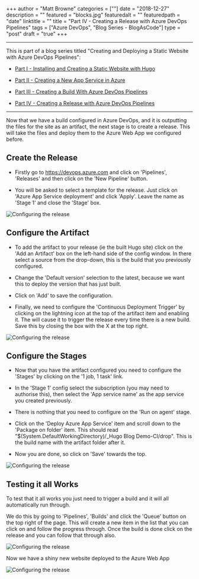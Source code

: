 +++
author = "Matt Browne"
categories = [""]
date = "2018-12-27"
description = ""
featured = "blocks.jpg"
featuredalt = ""
featuredpath = "date"
linktitle = ""
title = "Part IV - Creating a Release with Azure DevOps Pipelines"
tags = ["Azure DevOps", "Blog Series - BlogAsCode"]
type = "post"
draft = "true"
+++

---
This is part of a blog series titled "Creating and Deploying a Static Website with Azure DevOps Pipelines":

* [Part I - Installing and Creating a Static Website with Hugo](/blog/part-i-installing-and-creating-a-static-website-with-hugo/)

* [Part II - Creating a New App Service in Azure](/blog/part-ii-creating-a-new-app-service-in-azure/)

* [Part III - Creating a Build With Azure DevOps Pipelines](/blog/part-iii-creating-a-build-with-azure-devops-pipelines/)

* [Part IV - Creating a Release with Azure DevOps Pipelines](/blog/part-iv-creating-a-release-with-azure-devops-pipelines/)

---

Now that we have a build configured in Azure DevOps, and it is outputting the files for the site as an artifact, the next stage is to create a release.  This will take the files and deploy them to the Azure Web App we configured before.

## Create the Release

* Firstly go to https://devops.azure.com and click on 'Pipelines', 'Releases' and then click on the 'New Pipeline' button.

* You will be asked to select a template for the release.  Just click on 'Azure App Service deployment' and click 'Apply'.  Leave the name as 'Stage 1' and close the 'Stage' box.

![Configuring the release](/img/2018/12/AzureDevOps_Release_01.gif)

## Configure the Artifact

* To add the artifact to your release (ie the built Hugo site) click on the 'Add an Artifact' box on the left-hand side of the config window.  In there select a source from the drop-down, this is the build that you previously configured.

* Change the 'Default version' selection to the latest, because we want this to deploy the version that has just built.

* Click on 'Add' to save the configuration.

* Finally, we need to configure the 'Continuous Deployment Trigger' by clicking on the lightning icon at the top of the artifact item and enabling it.  The will cause it to trigger the release every time there is a new build.  Save this by closing the box with the X at the top right.

![Configuring the release](/img/2018/12/AzureDevOps_Release_03.gif)

## Configure the Stages

* Now that you have the artifact configured you need to configure the 'Stages' by clicking on the '1 job, 1 task' link.

* In the 'Stage 1' config select the subscription (you may need to authorise this), then select the 'App service name' as the app service you created previously.
* There is nothing that you need to configure on the 'Run on agent' stage.

* Click on the 'Deploy Azure App Service' item and scroll down to the 'Package on folder' item.  This should read "$(System.DefaultWorkingDirectory)/_Hugo Blog Demo-CI/drop".  This is the build name with the artifact folder after it.

* Now you are done, so click on 'Save' towards the top.

![Configuring the release](/img/2018/12/AzureDevOps_Release_04.gif)

## Testing it all Works

To test that it all works you just need to trigger a build and it will all automatically run through.

We do this by going to 'Pipelines', 'Builds' and click the 'Queue' button on the top right of the page.  This will create a new item in the list that you can click on and follow the progress through.  Once the build is done click on the release and you can follow that through also.

![Configuring the release](/img/2018/12/AzureDevOps_Release_05.gif)

Now we have a shiny new website deployed to the Azure Web App

![Configuring the release](/img/2018/12/AzureDevOps_Release_06.png)
